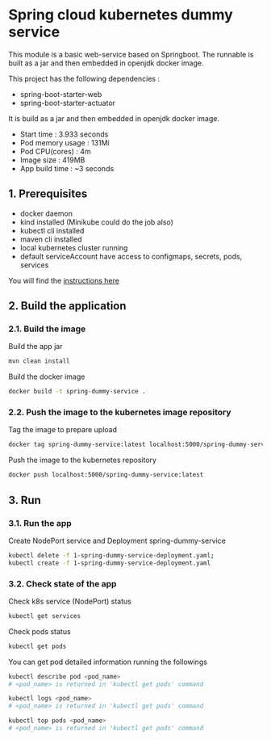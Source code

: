 # Spring cloud kubernetes dummy service

This module is a basic web-service based on Springboot. The runnable is built as a jar and then embedded in openjdk docker image. 

This project has the following dependencies :
 * spring-boot-starter-web
 * spring-boot-starter-actuator

It is build as a jar and then embedded in openjdk docker image.

* Start time : 3.933 seconds
* Pod memory usage : 131Mi
* Pod CPU(cores) : 4m
* Image size : 419MB
* App build time : ~3 seconds

## 1. Prerequisites

* docker daemon
* kind installed (Minikube could do the job also)
* kubectl cli installed
* maven cli installed
* local kubernetes cluster running
* default serviceAccount have access to configmaps, secrets, pods, services

You will find the [instructions here](../README.md)

## 2. Build the application

### 2.1. Build the image

Build the app jar   
```bash
mvn clean install
```

Build the docker image 
```bash
docker build -t spring-dummy-service .
```

### 2.2. Push the image to the kubernetes image repository

Tag the image to prepare upload   
```bash
docker tag spring-dummy-service:latest localhost:5000/spring-dummy-service:latest
```
Push the image to the kubernetes repository
```bash
docker push localhost:5000/spring-dummy-service:latest
```

## 3. Run 

### 3.1. Run the app

Create NodePort service and Deployment spring-dummy-service
```bash
kubectl delete -f 1-spring-dummy-service-deployment.yaml;
kubectl create -f 1-spring-dummy-service-deployment.yaml 
```

### 3.2. Check state of the app

Check k8s service (NodePort) status
```bash
kubectl get services 
```
Check pods status
```bash
kubectl get pods 
```
You can get pod detailed information running the followings

```bash
kubectl describe pod <pod_name> 
# <pod_name> is returned in 'kubectl get pods' command 
```

```bash
kubectl logs <pod_name> 
# <pod_name> is returned in 'kubectl get pods' command 
```

```bash
kubectl top pods <pod_name> 
# <pod_name> is returned in 'kubectl get pods' command 
```
